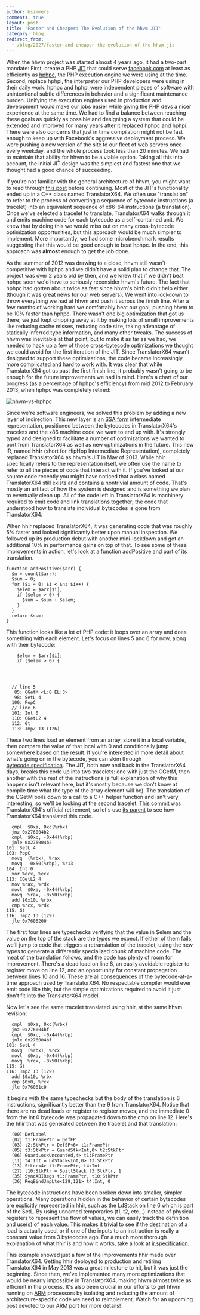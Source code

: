 ```yaml
---
author: bsimmers
comments: true
layout: post
title: 'Faster and Cheaper: The Evolution of the hhvm JIT'
category: blog
redirect_from:
  - /blog/2027/faster-and-cheaper-the-evolution-of-the-hhvm-jit
---
```


When the hhvm project was started almost 4 years ago, it had a two-part mandate: First, create a PHP [JIT](http://en.wikipedia.org/wiki/Just-in-time_compilation) that could serve [facebook.com](https://www.facebook.com/) at least as efficiently as [hphpc](http://en.wikipedia.org/wiki/HipHop_for_PHP#History_Before_HHVM), the PHP execution engine we were using at the time. Second, replace hphpi, the interpreter our PHP developers were using in their daily work. hphpc and hphpi were independent pieces of software with unintentional subtle differences in behavior and a significant maintenance burden. Unifying the execution engines used in production and development would make our jobs easier while giving the PHP devs a nicer experience at the same time. We had to find a balance between reaching these goals as quickly as possible and designing a system that could be extended and improved for many years after it replaced hphpc and hphpi. There were also concerns that just in time compilation might not be fast enough to keep up with Facebook's aggressive deployment process. We were pushing a new version of the site to our fleet of web servers once every weekday, and the whole process took less than 20 minutes. We had to maintain that ability for hhvm to be a viable option. Taking all this into account, the initial JIT design was the simplest and fastest one that we thought had a good chance of succeeding.

<!--truncate-->

If you're not familiar with the general architecture of hhvm, you might want to read through [this post](https://www.facebook.com/notes/facebook-engineering/the-hiphop-virtual-machine/10150415177928920) before continuing. Most of the JIT's functionality ended up in a C++ class named TranslatorX64. We often use "translation" to refer to the process of converting a sequence of bytecode instructions (a tracelet) into an equivalent sequence of x86-64 instructions (a translation). Once we've selected a tracelet to translate, TranslatorX64 walks through it and emits machine code for each bytecode as a self-contained unit. We knew that by doing this we would miss out on many cross-bytecode optimization opportunities, but this approach would be much simpler to implement. More importantly, we had some microbenchmark results suggesting that this would be good enough to beat hphpc. In the end, this approach was **almost** enough to get the job done.

As the summer of 2012 was drawing to a close, hhvm still wasn't competitive with hphpc and we didn't have a solid plan to change that. The project was over 2 years old by then, and we knew that if we didn't beat hphpc soon we'd have to seriously reconsider hhvm's future. The fact that hphpc had gotten about twice as fast since hhvm's birth didn't help either (though it was great news for our web servers). We went into lockdown to throw everything we had at hhvm and push it across the finish line. After a few months of working hard we comfortably beat our goal, pushing hhvm to be 10% faster than hphpc. There wasn't one big optimization that got us there; we just kept chipping away at it by making lots of small improvements like reducing cache misses, reducing code size, taking advantage of statically inferred type information, and many other tweaks. The success of hhvm was inevitable at that point, but to make it as far as we had, we needed to hack up a few of those cross-bytecode optimizations we thought we could avoid for the first iteration of the JIT. Since TranslatorX64 wasn't designed to support these optimizations, the code became increasingly more complicated and hard to work with. It was clear that while TranslatorX64 got us past the first finish line, it probably wasn't going to be enough for the future improvements we had in mind. Here's a chart of our progress (as a percentage of hphpc's efficiency) from mid 2012 to February 2013, when hphpc was completely retired:

![hhvm-vs-hphpc](/static/images/posts/hhvm-vs-hphpc1.png)

Since we're software engineers, we solved this problem by adding a new layer of indirection. This new layer is an [SSA form](http://en.wikipedia.org/wiki/Static_single_assignment_form) intermediate representation, positioned between the bytecodes in TranslatorX64's tracelets and the x86 machine code we want to end up with. It's strongly typed and designed to facilitate a number of optimizations we wanted to port from TranslatorX64 as well as new optimizations in the future. This new IR, named **hhir** (short for HipHop Intermediate Representation), completely replaced TranslatorX64 as hhvm's JIT in May of 2013. While hhir specifically refers to the representation itself, we often use the name to refer to all the pieces of code that interact with it. If you've looked at our source code recently you might have noticed that a class named TranslatorX64 still exists and contains a nontrivial amount of code. That's mostly an artifact of how the system is designed and is something we plan to eventually clean up. All of the code left in TranslatorX64 is machinery required to emit code and link translations together; the code that understood how to translate individual bytecodes is gone from TranslatorX64.

When hhir replaced TranslatorX64, it was generating code that was roughly 5% faster and looked significantly better upon manual inspection. We followed up its production debut with another mini-lockdown and got an additional 10% in performance gains on top of that. To see some of these improvements in action, let's look at a function addPositive and part of its translation.


    function addPositive($arr) {
      $n = count($arr);
      $sum = 0;
      for ($i = 0; $i < $n; $i++) {
        $elem = $arr[$i];
        if ($elem > 0) {
          $sum = $sum + $elem;
        }
      }
      return $sum;
    }


This function looks like a lot of PHP code: it loops over an array and does something with each element. Let's focus on lines 5 and 6 for now, along with their bytecode:


        $elem = $arr[$i];
        if ($elem > 0) {




      // line 5
       85: CGetM <L:0 EL:3>
       98: SetL 4
      100: PopC
      // line 6
      101: Int 0
      110: CGetL2 4
      112: Gt
      113: JmpZ 13 (126)


These two lines load an element from an array, store it in a local variable, then compare the value of that local with 0 and conditionally jump somewhere based on the result. If you're interested in more detail about what's going on in the bytecode, you can skim through [bytecode.specification](https://github.com/facebook/hhvm/blob/master/hphp/doc/bytecode.specification). The JIT, both now and back in the TranslatorX64 days, breaks this code up into two tracelets: one with just the CGetM, then another with the rest of the instructions (a full explanation of why this happens isn't relevant here, but it's mostly because we don't know at compile time what the type of the array element will be). The translation of the CGetM boils down to a call to a C++ helper function and isn't very interesting, so we'll be looking at the second tracelet. [This commit](https://github.com/facebook/hhvm/commit/f323a90b12bdd67ed695440bb82ade004b594983) was TranslatorX64's official retirement, so let's use [its parent](https://github.com/facebook/hhvm/commit/e1fb60cfcf924f60b934990b6eb5960bb8e29976) to see how TranslatorX64 translated this code.


      cmpl  $0xa, 0xc(%rbx)
      jnz 0x276004b2
      cmpl  $0xc, -0x44(%rbp)
      jnle 0x276004b2
    101: SetL 4
    103: PopC
      movq  (%rbx), %rax
      movq  -0x50(%rbp), %r13
    104: Int 0
      xor %ecx, %ecx
    113: CGetL2 4
      mov %rax, %rdx
      movl  $0xa, -0x44(%rbp)
      movq  %rax, -0x50(%rbp)
      add $0x10, %rbx
      cmp %rcx, %rdx
    115: Gt
    116: JmpZ 13 (129)
      jle 0x7608200


The first four lines are typechecks verifying that the value in $elem and the value on the top of the stack are the types we expect. If either of them fails, we'll jump to code that triggers a retranslation of the tracelet, using the new types to generate a differently specialized chunk of machine code. The meat of the translation follows, and the code has plenty of room for improvement. There's a dead load on line 8, an easily avoidable register to register move on line 12, and an opportunity for constant propagation between lines 10 and 16. These are all consequences of the bytecode-at-a-time approach used by TranslatorX64. No respectable compiler would ever emit code like this, but the simple optimizations required to avoid it just don't fit into the TranslatorX64 model.

Now let's see the same tracelet translated using hhir, at the same hhvm revision:


      cmpl  $0xa, 0xc(%rbx)
      jnz 0x276004bf
      cmpl  $0xc, -0x44(%rbp)
      jnle 0x276004bf
    101: SetL 4
      movq  (%rbx), %rcx
      movl  $0xa, -0x44(%rbp)
      movq  %rcx, -0x50(%rbp)
    115: Gt
    116: JmpZ 13 (129)
      add $0x10, %rbx
      cmp $0x0, %rcx
      jle 0x76081c0


It begins with the same typechecks but the body of the translation is 6 instructions, significantly better than the 9 from TranslatorX64. Notice that there are no dead loads or register to register moves, and the immediate 0 from the Int 0 bytecode was propagated down to the cmp on line 12. Here's the hhir that was generated between the tracelet and that translation:


      (00) DefLabel
      (02) t1:FramePtr = DefFP
      (03) t2:StkPtr = DefSP<6> t1:FramePtr
      (05) t3:StkPtr = GuardStk<Int,0> t2:StkPtr
      (06) GuardLoc<Uncounted,4> t1:FramePtr
      (11) t4:Int = LdStack<Int,0> t3:StkPtr
      (13) StLoc<4> t1:FramePtr, t4:Int
      (27) t10:StkPtr = SpillStack t3:StkPtr, 1
      (35) SyncABIRegs t1:FramePtr, t10:StkPtr
      (36) ReqBindJmpLte<129,121> t4:Int, 0


The bytecode instructions have been broken down into smaller, simpler operations. Many operations hidden in the behavior of certain bytecodes are explicitly represented in hhir, such as the LdStack on line 6 which is part of the SetL. By using unnamed temporaries (t1, t2, etc...) instead of physical registers to represent the flow of values, we can easily track the definition and use(s) of each value. This makes it trivial to see if the destination of a load is actually used, or if one of the inputs to an instruction is really a constant value from 3 bytecodes ago. For a much more thorough explanation of what hhir is and how it works, take a look at [ir.specification](https://github.com/facebook/hhvm/blob/master/hphp/doc/ir.specification).

This example showed just a few of the improvements hhir made over TranslatorX64. Getting hhir deployed to production and retiring TranslatorX64 in May 2013 was a great milestone to hit, but it was just the beginning. Since then, we've implemented many more optimizations that would be nearly impossible in TranslatorX64, making hhvm almost twice as efficient in the process. It's also been crucial in our efforts to get hhvm running on [ARM](http://en.wikipedia.org/wiki/ARM_architecture) processors by isolating and reducing the amount of architecture-specific code we need to reimplement. Watch for an upcoming post devoted to our ARM port for more details!
